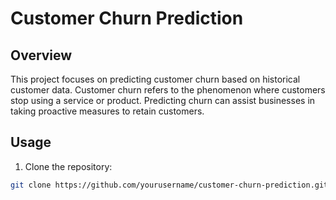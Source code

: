 # Customer Churn Prediction

## Overview

This project focuses on predicting customer churn based on historical customer data. Customer churn refers to the phenomenon where customers stop using a service or product. Predicting churn can assist businesses in taking proactive measures to retain customers.

## Usage

1. Clone the repository:

```bash
git clone https://github.com/yourusername/customer-churn-prediction.git
